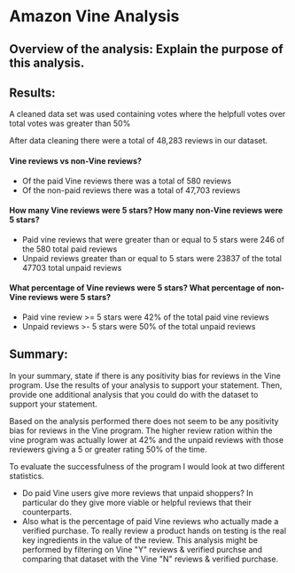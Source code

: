 # Amazon Vine Analysis

## Overview of the analysis: Explain the purpose of this analysis.

## Results: 
A cleaned data set was used containing votes where the helpfull votes over total votes was greater than 50%

After data cleaning there were a total of 48,283 reviews in our dataset.

#### Vine reviews vs non-Vine reviews?
* Of the paid Vine reviews there was a total of 580 reviews
* Of the non-paid reviews there was a total of 47,703 reviews

#### How many Vine reviews were 5 stars? How many non-Vine reviews were 5 stars?
* Paid vine reviews that were greater than or equal to 5 stars were 246  of the 580 total paid reviews
* Unpaid reviews greater than or equal to 5 stars were 23837 of the total 47703 total unpaid reviews

#### What percentage of Vine reviews were 5 stars? What percentage of non-Vine reviews were 5 stars?
* Paid vine review >= 5 stars were 42% of the total paid vine reviews
* Unpaid reviews >- 5 stars were 50% of the total unpaid reviews

## Summary: 
In your summary, state if there is any positivity bias for reviews in the Vine program. Use the results of your analysis to support your statement. Then, provide one additional analysis that you could do with the dataset to support your statement.

Based on the analysis performed there does not seem to be any positivity bias for reviews in the Vine program.  The higher review ration within the vine program was actually lower at 42% and the unpaid reviews with those reviewers giving a 5 or greater rating 50% of the time.

To evaluate the successfulness of the program I would look at two different statistics.
* Do paid Vine users give more reviews that unpaid shoppers?  In particular do they give more viable or helpful reviews that their counterparts.
* Also what is the percentage of paid Vine reviews who actually made a verified purchase.  To really review a product hands on testing is the real key ingredients in the value of the review.  This analysis might be performed by filtering on Vine "Y" reviews & verified purchse and comparing that dataset with the Vine "N" reviews & verified purchase.